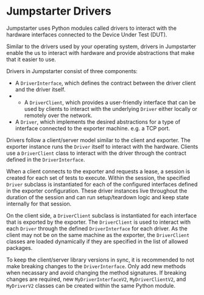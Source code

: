 # Jumpstarter Drivers

Jumpstarter uses Python modules called drivers to interact with the hardware interfaces connected to the Device Under Test (DUT).

Similar to the drivers used by your operating system, drivers in Jumpstarter enable the us to interact with hardware and provide abstractions that make that it easier to use.

Drivers in Jumpstarter consist of three components:

- A `DriverInterface`, which defines the contract between the driver client and the driver itself.
- - A `DriverClient`, which provides a user-friendly interface that can be used by clients to interact with the underlying `Driver` either locally or remotely over the network.
- A `Driver`, which implements the desired abstractions for a type of interface connected to the exporter machine. e.g. a TCP port.

Drivers follow a client/server model similar to the client and exporter. The exporter instance runs the `Driver` itself to interact with the hardware. Clients use a `DriverClient` class to interact with the driver through the contract defined in the `DriverInterface`.

When a client connects to the exporter and requests a lease, a session is created for each set of tests to execute. Within the session, the specified `Driver` subclass is instantiated for each of the configured interfaces defined in the exporter configuration. These driver instances live throughout the duration of the session and can run setup/teardown logic and keep state internally for that session.

On the client side, a `DriverClient` subclass is instantiated for each interface that is exported by the exporter. The `DriverClient` is used to interact with each `Driver` through the defined `DriverInterface` for each driver. As the client may not be on the same machine as the exporter, the `DriverClient` classes are loaded dynamically if they are specified in the list of allowed packages.

To keep the client/server library versions in sync, it is recommended to not make breaking changes to the `DriverInterface`. Only add new methods when necassary and avoid changing the method signatures. If breaking changes are required, new `MyDriverInterfaceV2`, `MyDriverClientV2`, and `MyDriverV2` classes can be created within the same Python module.
